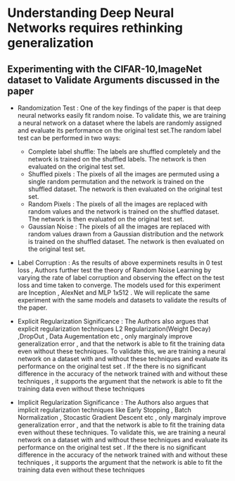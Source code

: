 # Understanding Deep Neural Networks requires rethinking generalization

## Experimenting with the CIFAR-10,ImageNet dataset to Validate Arguments discussed in the paper

* Randomization Test : One of the key findings of the paper is that deep neural networks easily fit random noise. To validate this, we are training a neural network on a dataset where the labels are randomly assigned and evaluate its performance on the original test set.The random label test can be performed in two ways:
    
    * Complete label shuffle: The labels are shuffled completely and the network is trained on the shuffled labels. The network is then evaluated on the original test set.
    * Shuffled pixels : The pixels of all the images are permuted using a single random permutation and the network is trained on the shuffled dataset. The network is then evaluated on the original test set.
    * Random Pixels : The pixels of all the images are replaced with random values and the network is trained on the shuffled dataset. The network is then evaluated on the original test set.
    * Gaussian Noise : The pixels of all the images are replaced with random values drawn from a Gaussian distribution and the network is trained on the shuffled dataset. The network is then evaluated on the original test set.


* Label Corruption : As the results of above experminets results in 0 test loss , Authors further test the theory of Random Noise Learning by varying the rate of label corruption and observing the effect on the test loss and time taken to converge. The models used for this experiment are Inception , AlexNet and MLP 1x512 . We will replicate the same experiment with the same models and datasets to validate the results of the paper.



* Explicit Regularization Significance : The Authors also argues that explicit regularization techniques L2 Regularization(Weight Decay) ,DropOut , Data Augementation etc , only marginaly improve generalization error , and that the network is able to fit the training data even without these techniques. To validate this, we are training a neural network on a dataset with and without these techniques and evaluate its performance on the original test set . If the there is no significant difference in the accuracy of the network trained with and without these techniques , it supports the argument that the network is able to fit the training data even without these techniques

* Implicit Regularization Significance : The Authors also argues that implicit regularization techniques like Early Stopping , Batch Normalization , Stocastic Gradient Descent etc , only marginaly improve generalization error , and that the network is able to fit the training data even without these techniques. To validate this, we are training a neural network on a dataset with and without these techniques and evaluate its performance on the original test set . If the there is no significant difference in the accuracy of the network trained with and without these techniques , it supports the argument that the network is able to fit the training data even without these techniques


